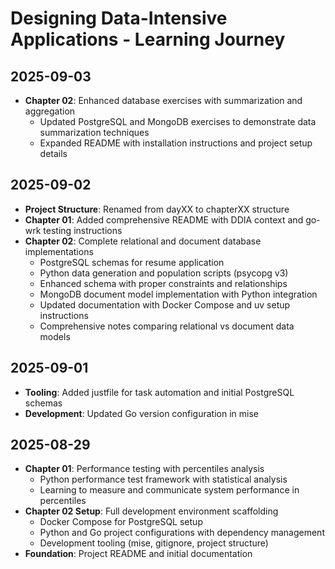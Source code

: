 # Designing Data-Intensive Applications - Learning Journey

## 2025-09-03
- **Chapter 02**: Enhanced database exercises with summarization and aggregation
  - Updated PostgreSQL and MongoDB exercises to demonstrate data summarization techniques
  - Expanded README with installation instructions and project setup details

## 2025-09-02
- **Project Structure**: Renamed from dayXX to chapterXX structure
- **Chapter 01**: Added comprehensive README with DDIA context and go-wrk testing instructions
- **Chapter 02**: Complete relational and document database implementations
  - PostgreSQL schemas for resume application
  - Python data generation and population scripts (psycopg v3)
  - Enhanced schema with proper constraints and relationships
  - MongoDB document model implementation with Python integration
  - Updated documentation with Docker Compose and uv setup instructions
  - Comprehensive notes comparing relational vs document data models

## 2025-09-01
- **Tooling**: Added justfile for task automation and initial PostgreSQL schemas
- **Development**: Updated Go version configuration in mise

## 2025-08-29
- **Chapter 01**: Performance testing with percentiles analysis
  - Python performance test framework with statistical analysis
  - Learning to measure and communicate system performance in percentiles
- **Chapter 02 Setup**: Full development environment scaffolding
  - Docker Compose for PostgreSQL setup
  - Python and Go project configurations with dependency management
  - Development tooling (mise, gitignore, project structure)
- **Foundation**: Project README and initial documentation
